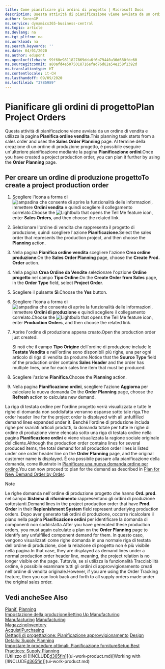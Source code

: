 ```yaml
---
title: Come pianificare gli ordini di progetto | Microsoft Docs
description: Questa attività di pianificazione viene avviata da un ordine di vendita e utilizza la pagina **Pianifica ordine vendita**. Al termine della creazione di un ordine di produzione progetto, è possibile eseguire un'ulteriore pianificazione mediante la pagina **Pianificazione ordini**.
author: SorenGP
ms.service: dynamics365-business-central
ms.topic: article
ms.devlang: na
ms.tgt_pltfrm: na
ms.workload: na
ms.search.keywords: ''
ms.date: 04/01/2020
ms.author: edupont
ms.openlocfilehash: 99f60e9811827869dda6f6b79440a36d680fde60
ms.sourcegitcommit: a80afd4e5075018716efad76d82a54e158f1392d
ms.translationtype: HT
ms.contentlocale: it-CH
ms.lasthandoff: 09/09/2020
ms.locfileid: "3785989"
---
```

# <a name="plan-project-orders"></a><span data-ttu-id="9bb64-104">Pianificare gli ordini di progetto</span><span class="sxs-lookup"><span data-stu-id="9bb64-104">Plan Project Orders</span></span>
<span data-ttu-id="9bb64-105">Questa attività di pianificazione viene avviata da un ordine di vendita e utilizza la pagina **Pianifica ordine vendita**.</span><span class="sxs-lookup"><span data-stu-id="9bb64-105">This planning task starts from a sales order and uses the **Sales Order Planning** page.</span></span> <span data-ttu-id="9bb64-106">Al termine della creazione di un ordine di produzione progetto, è possibile eseguire un'ulteriore pianificazione mediante la pagina **Pianificazione ordini**.</span><span class="sxs-lookup"><span data-stu-id="9bb64-106">Once you have created a project production order, you can plan it further by using the **Order Planning** page.</span></span>  

## <a name="to-create-a-project-production-order"></a><span data-ttu-id="9bb64-107">Per creare un ordine di produzione progetto</span><span class="sxs-lookup"><span data-stu-id="9bb64-107">To create a project production order</span></span>  

1.  <span data-ttu-id="9bb64-108">Scegliere l'icona a forma di ![lampadina che consente di aprire la funzionalità delle informazioni](media/ui-search/search_small.png "Informazioni sull'operazione che si desidera eseguire"), immettere **Ordini vendita** e quindi scegliere il collegamento correlato.</span><span class="sxs-lookup"><span data-stu-id="9bb64-108">Choose the ![Lightbulb that opens the Tell Me feature](media/ui-search/search_small.png "Tell me what you want to do") icon, enter **Sales Orders**, and then choose the related link.</span></span>  
2.  <span data-ttu-id="9bb64-109">Selezionare l'ordine di vendita che rappresenta il progetto di produzione, quindi scegliere l'azione **Pianificazione**.</span><span class="sxs-lookup"><span data-stu-id="9bb64-109">Select the sales order that represents the production project, and then choose the **Planning** action.</span></span>  
4.  <span data-ttu-id="9bb64-110">Nella pagina **Pianifica ordine vendita** scegliere l'azione **Crea ordine produzione**.</span><span class="sxs-lookup"><span data-stu-id="9bb64-110">On the **Sales Order Planning** page, choose  the **Create Prod. Order** action.</span></span>  
5.  <span data-ttu-id="9bb64-111">Nella pagina **Crea Ordine da Vendite** selezionare l'opzione **Ordine progetto** nel campo **Tipo Ordine**.</span><span class="sxs-lookup"><span data-stu-id="9bb64-111">On the **Create Order from Sales** page, in the **Order Type** field, select **Project Order**.</span></span>  
6.  <span data-ttu-id="9bb64-112">Scegliere il pulsante **Sì**.</span><span class="sxs-lookup"><span data-stu-id="9bb64-112">Choose the **Yes** button.</span></span>  
7.  <span data-ttu-id="9bb64-113">Scegliere l'icona a forma di ![lampadina che consente di aprire la funzionalità delle informazioni](media/ui-search/search_small.png "Informazioni sull'operazione che si desidera eseguire"), immettere **Ordini di produzione** e quindi scegliere il collegamento correlato.</span><span class="sxs-lookup"><span data-stu-id="9bb64-113">Choose the ![Lightbulb that opens the Tell Me feature](media/ui-search/search_small.png "Tell me what you want to do") icon, enter **Production Orders**, and then choose the related link.</span></span>
8. <span data-ttu-id="9bb64-114">Aprire l'ordine di produzione appena creato.</span><span class="sxs-lookup"><span data-stu-id="9bb64-114">Open the production order just created.</span></span>  

    <span data-ttu-id="9bb64-115">Si noti che il campo **Tipo Origine** dell'ordine di produzione include le **Testate Vendita** e nell'ordine sono disponibili più righe, una per ogni articolo di riga di vendita da produrre.</span><span class="sxs-lookup"><span data-stu-id="9bb64-115">Notice that the **Source Type** field of the production order contains **Sales Header** and the order has multiple lines, one for each sales line item that must be produced.</span></span>  
9. <span data-ttu-id="9bb64-116">Scegliere l'azione **Pianifica**.</span><span class="sxs-lookup"><span data-stu-id="9bb64-116">Choose the **Planning** action.</span></span>
10. <span data-ttu-id="9bb64-117">Nella pagina **Pianificazione ordini**, scegliere l'azione **Aggiorna** per calcolare la nuova domanda.</span><span class="sxs-lookup"><span data-stu-id="9bb64-117">On the **Order Planning** page, choose the **Refresh** action to calculate new demand.</span></span>  

<span data-ttu-id="9bb64-118">La riga di testata ordine per l'ordine progetto verrà visualizzata e tutte le righe di domanda non soddisfatta verranno espanse sotto tale riga.</span><span class="sxs-lookup"><span data-stu-id="9bb64-118">The order header line for the project order is displayed with all unfulfilled demand lines expanded under it.</span></span> <span data-ttu-id="9bb64-119">Benché l'ordine di produzione includa righe per svariati articoli prodotti, la domanda totale per tutte le righe di ordine di produzione viene elencata sotto una riga di testata ordine nella pagina **Pianificazione ordini** e viene visualizzata la ragione sociale originale del cliente.</span><span class="sxs-lookup"><span data-stu-id="9bb64-119">Although the production order contains lines for several produced items, the total demand for all production order lines is listed under one order header line on the **Order Planning** page, and the original customer name is displayed.</span></span> <span data-ttu-id="9bb64-120">È ora possibile passare alla pianificazione della domanda, come illustrato in [Pianificare una nuova domanda ordine per ordine](production-how-to-plan-for-new-demand.md).</span><span class="sxs-lookup"><span data-stu-id="9bb64-120">You can now proceed to plan for the demand as described in [Plan for New Demand Order by Order](production-how-to-plan-for-new-demand.md).</span></span>  

> [!NOTE]  
>  <span data-ttu-id="9bb64-121">Le righe domanda nell'ordine di produzione progetto che hanno **Ord. prod.** nel campo **Sistema di rifornimento** rappresentano gli ordini di produzione sottostanti.</span><span class="sxs-lookup"><span data-stu-id="9bb64-121">Demand lines in the project production order that have **Prod. Order** in their **Replenishment System** field represent underlying production orders.</span></span> <span data-ttu-id="9bb64-122">Dopo aver generato tali ordini di produzione, occorre ricalcolare il piano nella pagina **Pianificazione ordini** per identificare la domanda di componenti non soddisfatta.</span><span class="sxs-lookup"><span data-stu-id="9bb64-122">After you have generated these production orders, you must again calculate a plan on the **Order Planning** page to identify any unfulfilled component demand for them.</span></span> <span data-ttu-id="9bb64-123">In questo caso, vengono visualizzati come righe domanda in una normale riga di testata dell'ordine di produzione, cioè la relazione di progetto non è più visibile nella pagina.</span><span class="sxs-lookup"><span data-stu-id="9bb64-123">In that case, they are displayed as demand lines under a normal production order header line, meaning, the project relation is no longer visible on the page.</span></span> <span data-ttu-id="9bb64-124">Tuttavia, se si utilizza la funzionalità Tracciabilità ordine, è possibile esaminare tutti gli ordini di approvvigionamento creati nell'ordine di vendita originale.</span><span class="sxs-lookup"><span data-stu-id="9bb64-124">However, if you are using the Order Tracking feature, then you can look back and forth to all supply orders made under the original sales order.</span></span>  

## <a name="see-also"></a><span data-ttu-id="9bb64-125">Vedi anche</span><span class="sxs-lookup"><span data-stu-id="9bb64-125">See Also</span></span>
<span data-ttu-id="9bb64-126">[Pianif.](production-planning.md) </span><span class="sxs-lookup"><span data-stu-id="9bb64-126">[Planning](production-planning.md) </span></span>  
[<span data-ttu-id="9bb64-127">Impostazione della produzione</span><span class="sxs-lookup"><span data-stu-id="9bb64-127">Setting Up Manufacturing</span></span>](production-configure-production-processes.md)  
<span data-ttu-id="9bb64-128">[Manufacturing](production-manage-manufacturing.md)  </span><span class="sxs-lookup"><span data-stu-id="9bb64-128">[Manufacturing](production-manage-manufacturing.md)  </span></span>  
[<span data-ttu-id="9bb64-129">Magazzino</span><span class="sxs-lookup"><span data-stu-id="9bb64-129">Inventory</span></span>](inventory-manage-inventory.md)  
[<span data-ttu-id="9bb64-130">Acquisti</span><span class="sxs-lookup"><span data-stu-id="9bb64-130">Purchasing</span></span>](purchasing-manage-purchasing.md)  
<span data-ttu-id="9bb64-131">[Dettagli di progettazione: Pianificazione approvvigionamento](design-details-supply-planning.md) </span><span class="sxs-lookup"><span data-stu-id="9bb64-131">[Design Details: Supply Planning](design-details-supply-planning.md) </span></span>  
[<span data-ttu-id="9bb64-132">Impostare le procedure ottimali: Pianificazione forniture</span><span class="sxs-lookup"><span data-stu-id="9bb64-132">Setup Best Practices: Supply Planning</span></span>](setup-best-practices-supply-planning.md)  
<span data-ttu-id="9bb64-133">[Utilizzo di [!INCLUDE[d365fin](includes/d365fin_md.md)]](ui-work-product.md)</span><span class="sxs-lookup"><span data-stu-id="9bb64-133">[Working with [!INCLUDE[d365fin](includes/d365fin_md.md)]](ui-work-product.md)</span></span>
